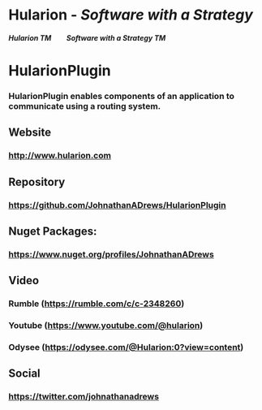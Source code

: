 
# Hularion - *Software with a Strategy*

##### Hularion TM &nbsp;&nbsp;&nbsp;&nbsp;&nbsp;&nbsp;&nbsp; Software with a Strategy TM


# HularionPlugin
### HularionPlugin enables components of an application to communicate using a routing system.

## Website
### http://www.hularion.com

## Repository
### https://github.com/JohnathanADrews/HularionPlugin


## Nuget Packages:
### https://www.nuget.org/profiles/JohnathanADrews


## Video
### Rumble (https://rumble.com/c/c-2348260)
### Youtube (https://www.youtube.com/@hularion)
### Odysee (https://odysee.com/@Hularion:0?view=content)


## Social
### https://twitter.com/johnathanadrews